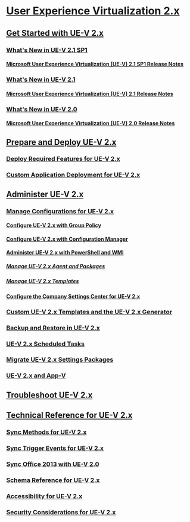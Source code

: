 # [User Experience Virtualization 2.x](index.md)
## [Get Started with UE-V 2.x](get-started-with-ue-v-2x-new-uevv2.md)
### [What's New in UE-V 2.1 SP1](whats-new-in-ue-v-21-sp1uevv21-sp1.md)
#### [Microsoft User Experience Virtualization (UE-V) 2.1 SP1 Release Notes](microsoft-user-experience-virtualization--ue-v--21-sp1-release-notes.md)
### [What's New in UE-V 2.1](whats-new-in-ue-v-21-new-uevv2.md)
#### [Microsoft User Experience Virtualization (UE-V) 2.1 Release Notes](microsoft-user-experience-virtualization--ue-v--21-release-notesuevv21.md)
### [What's New in UE-V 2.0](whats-new-in-ue-v-20-new-uevv2.md)
#### [Microsoft User Experience Virtualization (UE-V) 2.0 Release Notes](microsoft-user-experience-virtualization--ue-v--20-release-notesuevv2.md)
## [Prepare and Deploy UE-V 2.x](prepare-a-ue-v-2x-deployment-new-uevv2.md)
### [Deploy Required Features for UE-V 2.x](deploy-required-features-for-ue-v-2x-new-uevv2.md)
### [Custom Application Deployment for UE-V 2.x](deploy-ue-v-2x-for-custom-applications-new-uevv2.md)
## [Administer UE-V 2.x](administering-ue-v-2x-new-uevv2.md)
### [Manage Configurations for UE-V 2.x](manage-configurations-for-ue-v-2x-new-uevv2.md)
#### [Configure UE-V 2.x with Group Policy](configuring-ue-v-2x-with-group-policy-objects-both-uevv2.md)
#### [Configure UE-V 2.x with Configuration Manager](configuring-ue-v-2x-with-system-center-configuration-manager-2012-both-uevv2.md)
#### [Administer UE-V 2.x with PowerShell and WMI](administering-ue-v-2x-with-windows-powershell-and-wmi-both-uevv2.md)
##### [Manage UE-V 2.x Agent and Packages](managing-the-ue-v-2x-agent-and-packages-with-windows-powershell-and-wmi-both-uevv2.md)
##### [Manage UE-V 2.x Templates](managing-ue-v-2x-settings-location-templates-using-windows-powershell-and-wmi-both-uevv2.md)
#### [Configure the Company Settings Center for UE-V 2.x](configuring-the-company-settings-center-for-ue-v-2x-both-uevv2.md)
### [Custom UE-V 2.x Templates and the UE-V 2.x Generator](working-with-custom-ue-v-2x-templates-and-the-ue-v-2x-generator-new-uevv2.md)
### [Backup and Restore in UE-V 2.x](manage-administrative-backup-and-restore-in-ue-v-2x-new-topic-for-21.md)
### [UE-V 2.x Scheduled Tasks](changing-the-frequency-of-ue-v-2x-scheduled-tasks-both-uevv2.md)
### [Migrate UE-V 2.x Settings Packages](migrating-ue-v-2x-settings-packages-both-uevv2.md)
### [UE-V 2.x and App-V](using-ue-v-2x-with-application-virtualization-applications-both-uevv2.md)
## [Troubleshoot UE-V 2.x](troubleshooting-ue-v-2x-both-uevv2.md)
## [Technical Reference for UE-V 2.x](technical-reference-for-ue-v-2x-both-uevv2.md)
### [Sync Methods for UE-V 2.x](sync-methods-for-ue-v-2x-both-uevv2.md)
### [Sync Trigger Events for UE-V 2.x](sync-trigger-events-for-ue-v-2x-both-uevv2.md)
### [Sync Office 2013 with UE-V 2.0](synchronizing-office-2013-with-ue-v-20-both-uevv2.md)
### [Schema Reference for UE-V 2.x](application-template-schema-reference-for-ue-v-2x-both-uevv2.md)
### [Accessibility for UE-V 2.x](accessibility-for-ue-v-2x-both-uevv2.md)
### [Security Considerations for UE-V 2.x](security-considerations-for-ue-v-2x-both-uevv2.md)

